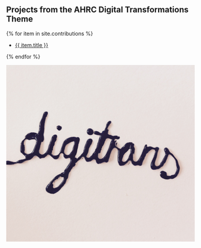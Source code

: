 
<div id="index-page">

<h2>Projects from the AHRC Digital Transformations Theme</h2>

{% for item in site.contributions %}
<ul><li><a class="titles" href="{{ site.baseurl }}{{ item.url }}">{{ item.title }}</a></li></ul>
{% endfor %}

</div>

![Image](contributions/Images/CoverImage2.jpeg)
